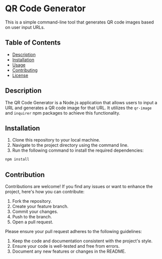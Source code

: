 # QR Code Generator

This is a simple command-line tool that generates QR code images based on user input URLs.

## Table of Contents

- [Description](#description)
- [Installation](#installation)
- [Usage](#usage)
- [Contributing](#contributing)
- [License](#license)

## Description

The QR Code Generator is a Node.js application that allows users to input a URL and generates a QR code image for that URL. It utilizes the `qr-image` and `inquirer` npm packages to achieve this functionality.

## Installation

1. Clone this repository to your local machine.
2. Navigate to the project directory using the command line.
3. Run the following command to install the required dependencies:

```bash
npm install
```

## Contribution

Contributions are welcome! If you find any issues or want to enhance the project, here's how you can contribute:

1. Fork the repository.
2. Create your feature branch.
3. Commit your changes.
4. Push to the branch.
5. Open a pull request.

Please ensure your pull request adheres to the following guidelines:

1. Keep the code and documentation consistent with the project's style.
2. Ensure your code is well-tested and free from errors.
3. Document any new features or changes in the README.
